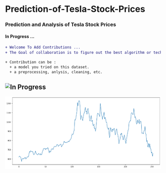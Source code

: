 
<h1>Prediction-of-Tesla-Stock-Prices</h1>
<h3>Prediction and Analysis of Tesla Stock Prices</h3>
  <h4>In Progress ... </h4>

  ```diff
+ Welcome To Add Contributions ... 
+ The Goal of collaboration is to figure out the best algorithm or technique that is able to mimic this application ... 
```
``` dif
+ Contribution can be : 
  + a model you tried on this dataset.
  + a preprocessing, anlysis, cleaning, etc.
```
<h2><img src="https://c.tenor.com/hB9OTbewrikAAAAi/work-work-in-progress.gif" width="150px" height="120px" alt="In Progress"> </h2>
<img src="https://github.com/AliMasaoodi/Prediction-Analysis-of-Tesla-Stock-Prices/blob/main/figures/Prediction-and-Analysis-of-Tesla-Stock-Prices.png?raw=true" alt="">
